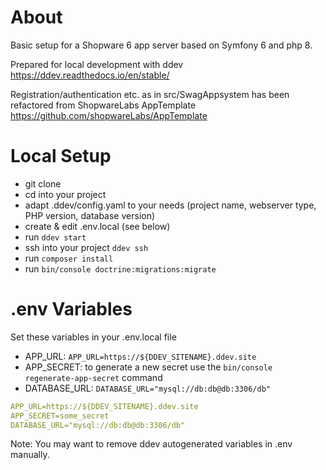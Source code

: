# About
Basic setup for a Shopware 6 app server based on Symfony 6 and php 8.

Prepared for local development with ddev https://ddev.readthedocs.io/en/stable/

Registration/authentication etc. as in src/SwagAppsystem has been refactored from ShopwareLabs AppTemplate https://github.com/shopwareLabs/AppTemplate 

# Local Setup
- git clone
- cd into your project
- adapt .ddev/config.yaml to your needs (project name, webserver type, PHP version, database version)
- create & edit .env.local (see below) 
- run `ddev start`
- ssh into your project `ddev ssh`
- run `composer install`
- run `bin/console doctrine:migrations:migrate`

# .env Variables
Set these variables in your .env.local file
- APP_URL: `APP_URL=https://${DDEV_SITENAME}.ddev.site`
- APP_SECRET: to generate a new secret use the `bin/console regenerate-app-secret` command
- DATABASE_URL: `DATABASE_URL="mysql://db:db@db:3306/db"`
```yaml
APP_URL=https://${DDEV_SITENAME}.ddev.site
APP_SECRET=some_secret
DATABASE_URL="mysql://db:db@db:3306/db"
```

Note: You may want to remove ddev autogenerated variables in .env manually.
